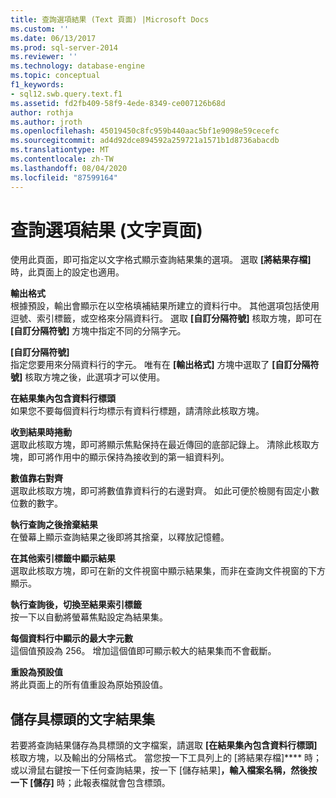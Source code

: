 ```yaml
---
title: 查詢選項結果 (Text 頁面) |Microsoft Docs
ms.custom: ''
ms.date: 06/13/2017
ms.prod: sql-server-2014
ms.reviewer: ''
ms.technology: database-engine
ms.topic: conceptual
f1_keywords:
- sql12.swb.query.text.f1
ms.assetid: fd2fb409-58f9-4ede-8349-ce007126b68d
author: rothja
ms.author: jroth
ms.openlocfilehash: 45019450c8fc959b440aac5bf1e9098e59cecefc
ms.sourcegitcommit: ad4d92dce894592a259721a1571b1d8736abacdb
ms.translationtype: MT
ms.contentlocale: zh-TW
ms.lasthandoff: 08/04/2020
ms.locfileid: "87599164"
---
```

# <a name="query-options-results-text-page"></a>查詢選項結果 (文字頁面)
  使用此頁面，即可指定以文字格式顯示查詢結果集的選項。 選取 **[將結果存檔]** 時，此頁面上的設定也適用。  
  
 **輸出格式**  
 根據預設，輸出會顯示在以空格填補結果所建立的資料行中。 其他選項包括使用逗號、索引標籤，或空格來分隔資料行。 選取 **[自訂分隔符號]** 核取方塊，即可在 **[自訂分隔符號]** 方塊中指定不同的分隔字元。  
  
 **[自訂分隔符號]**  
 指定您要用來分隔資料行的字元。 唯有在 **[輸出格式]** 方塊中選取了 **[自訂分隔符號]** 核取方塊之後，此選項才可以使用。  
  
 **在結果集內包含資料行標頭**  
 如果您不要每個資料行均標示有資料行標題，請清除此核取方塊。  
  
 **收到結果時捲動**  
 選取此核取方塊，即可將顯示焦點保持在最近傳回的底部記錄上。 清除此核取方塊，即可將作用中的顯示保持為接收到的第一組資料列。  
  
 **數值靠右對齊**  
 選取此核取方塊，即可將數值靠資料行的右邊對齊。 如此可便於檢閱有固定小數位數的數字。  
  
 **執行查詢之後捨棄結果**  
 在螢幕上顯示查詢結果之後即將其捨棄，以釋放記憶體。  
  
 **在其他索引標籤中顯示結果**  
 選取此核取方塊，即可在新的文件視窗中顯示結果集，而非在查詢文件視窗的下方顯示。  
  
 **執行查詢後，切換至結果索引標籤**  
 按一下以自動將螢幕焦點設定為結果集。  
  
 **每個資料行中顯示的最大字元數**  
 這個值預設為 256。 增加這個值即可顯示較大的結果集而不會截斷。  
  
 **重設為預設值**  
 將此頁面上的所有值重設為原始預設值。  
  
## <a name="saving-a-text-result-set-with-headers"></a>儲存具標頭的文字結果集  
 若要將查詢結果儲存為具標頭的文字檔案，請選取 **[在結果集內包含資料行標頭]** 核取方塊，以及輸出的分隔格式。 當您按一下工具列上的 [將結果存檔]**** 時；或以滑鼠右鍵按一下任何查詢結果，按一下 [儲存結果]****，輸入檔案名稱，然後按一下 [儲存]**** 時；此報表檔就會包含標頭。  
  
  
